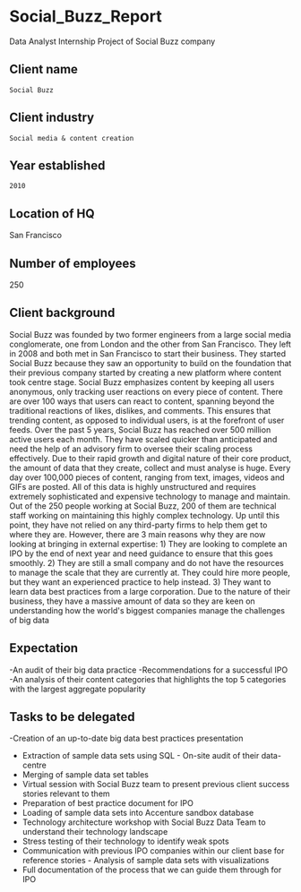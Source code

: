 # Social_Buzz_Report
   Data Analyst Internship Project of Social Buzz company
   
##  Client name
    Social Buzz
## Client industry   
    Social media & content creation 
## Year established
    2010
## Location of HQ
   San Francisco
## Number of employees
   250
## Client background
   Social Buzz was founded by two former engineers from a large social media conglomerate, one from London and the other from San Francisco. They left in 2008 and both met in San Francisco to start their business. They started Social Buzz because they saw an opportunity to build on the foundation that their previous company started by creating a new platform where content took centre stage. Social Buzz emphasizes content by keeping all users anonymous, only tracking user reactions on every piece of content. There are over 100 ways that users can react to content, spanning beyond the traditional reactions of likes, dislikes, and comments. This ensures that trending content, as opposed to individual users, is at the forefront of user feeds. Over the past 5 years, Social Buzz has reached over 500 million active users each month. They have scaled quicker than anticipated and need the help of an advisory firm to oversee their scaling process effectively. Due to their rapid growth and digital nature of their core product, the amount of data that they create, collect and must analyse is huge. Every day over 100,000 pieces of content, ranging from text, images, videos and GIFs are posted. All of this data is highly unstructured and requires extremely sophisticated and expensive technology to manage and maintain. Out of the 250 people working at Social Buzz, 200 of them are technical staff working on maintaining this highly complex technology. Up until this point, they have not relied on any third-party firms to help them get to where they are. However, there are 3 main reasons why they are now looking at bringing in external expertise: 1) They are looking to complete an IPO by the end of next year and need guidance to ensure that this goes smoothly. 2) They are still a small company and do not have the resources to manage the scale that they are currently at. They could hire more people, but they want an experienced practice to help instead. 3) They want to learn data best practices from a large corporation. Due to the nature of their business, they have a massive amount of data so they are keen on understanding how the world's biggest companies manage the challenges of big data
## Expectation
  -An audit of their big data practice
  -Recommendations for a successful IPO 
  -An analysis of their content categories that highlights the top 5 categories with the largest aggregate popularity 
## Tasks to be delegated
   -Creation of an up-to-date big data best practices presentation 
- Extraction of sample data sets using SQL - On-site audit of their data-centre 
- Merging of sample data set tables 
- Virtual session with Social Buzz team to present previous client success stories relevant to them
 - Preparation of best practice document for IPO
 - Loading of sample data sets into Accenture sandbox database
 - Technology architecture workshop with Social Buzz Data Team to understand their technology landscape 
- Stress testing of their technology to identify weak spots 
- Communication with previous IPO companies within our client base for reference stories - Analysis of sample data sets with visualizations
 - Full documentation of the process that we can guide them through for IPO



